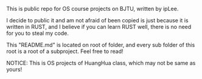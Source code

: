 This is public repo for OS course projects on BJTU, written by ipLee.

I decide to public it and am not afraid of been copied is just because it is written in RUST, and I believe if you can learn RUST well, there is no need for you to steal my code.

This "README.md" is located on root of folder, and every sub folder of this root is a root of a subproject. Feel free to read!

NOTICE: This is OS projects of HuangHua class, which may not be same as yours!
